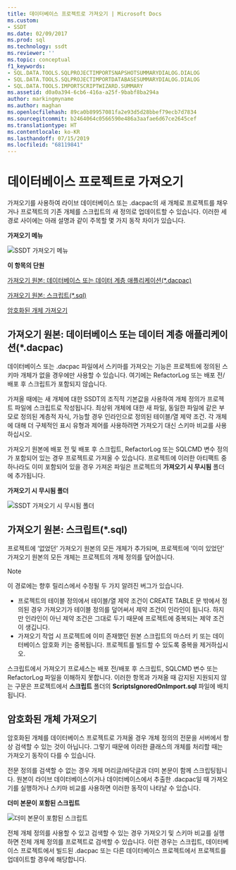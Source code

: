 ```yaml
---
title: 데이터베이스 프로젝트로 가져오기 | Microsoft Docs
ms.custom:
- SSDT
ms.date: 02/09/2017
ms.prod: sql
ms.technology: ssdt
ms.reviewer: ''
ms.topic: conceptual
f1_keywords:
- SQL.DATA.TOOLS.SQLPROJECTIMPORTSNAPSHOTSUMMARYDIALOG.DIALOG
- SQL.DATA.TOOLS.SQLPROJECTIMPORTDATABASESUMMARYDIALOG.DIALOG
- SQL.DATA.TOOLS.IMPORTSCRIPTWIZARD.SUMMARY
ms.assetid: d0a0a394-6cb6-416a-a25f-9babf8ba294a
author: markingmyname
ms.author: maghan
ms.openlocfilehash: 89ca0b89957081fa2e93d5d28bbef79ecb7d7834
ms.sourcegitcommit: b2464064c0566590e486a3aafae6d67ce2645cef
ms.translationtype: HT
ms.contentlocale: ko-KR
ms.lasthandoff: 07/15/2019
ms.locfileid: "68119841"
---
```

# <a name="import-into-a-database-project"></a>데이터베이스 프로젝트로 가져오기
가져오기를 사용하여 라이브 데이터베이스 또는 .dacpac의 새 개체로 프로젝트를 채우거나 프로젝트의 기존 개체를 스크립트의 새 정의로 업데이트할 수 있습니다. 이러한 세 경로 사이에는 아래 설명과 같이 주목할 몇 가지 동작 차이가 있습니다.  
  
**가져오기 메뉴**  
  
![SSDT 가져오기 메뉴](../ssdt/media/ssdt-import.gif "SSDT 가져오기 메뉴")  
  
**이 항목의 단원**  
  
[가져오기 원본: 데이터베이스 또는 데이터 계층 애플리케이션(*.dacpac)](#bkmk_import_source_db)  
  
[가져오기 원본: 스크립트(*.sql)](#bkmk_import_source_script)  
  
[암호화된 개체 가져오기](#bkmk_import_encrypted)  
  
## <a name="bkmk_import_source_db"></a>가져오기 원본: 데이터베이스 또는 데이터 계층 애플리케이션(*.dacpac)  
데이터베이스 또는 .dacpac 파일에서 스키마를 가져오는 기능은 프로젝트에 정의된 스키마 개체가 없을 경우에만 사용할 수 있습니다. 여기에는 RefactorLog 또는 배포 전/배포 후 스크립트가 포함되지 않습니다.  
  
가져올 때에는 새 개체에 대한 SSDT의 조직적 기본값을 사용하여 개체 정의가 프로젝트 파일에 스크립트로 작성됩니다. 최상위 개체에 대한 새 파일, 동일한 파일에 같은 부모로 정의된 계층적 자식, 가능할 경우 인라인으로 정의된 테이블/열 제약 조건. 각 개체에 대해 더 구체적인 표시 유형과 제어를 사용하려면 가져오기 대신 스키마 비교를 사용하십시오.  
  
가져오기 원본에 배포 전 및 배포 후 스크립트, RefactorLog 또는 SQLCMD 변수 정의가 포함되어 있는 경우 프로젝트로 가져올 수 있습니다. 프로젝트에 이러한 아티팩트 중 하나라도 이미 포함되어 있을 경우 가져온 파일은 프로젝트의 **가져오기 시 무시됨** 폴더에 추가됩니다.  
  
**가져오기 시 무시됨 폴더**  
  
![SSDT 가져오기 시 무시됨 폴더](../ssdt/media/ssdt-ignoredonimport.gif "SSDT 가져오기 시 무시됨 폴더")  
  
## <a name="bkmk_import_source_script"></a>가져오기 원본: 스크립트(*.sql)  
프로젝트에 ‘없었던’ 가져오기 원본의 모든 개체가 추가되며, 프로젝트에 ‘이미 있었던’ 가져오기 원본의 모든 개체는 프로젝트의 개체 정의를 덮어씁니다.    
  
> [!NOTE]  
> 이 경로에는 향후 릴리스에서 수정될 두 가지 알려진 버그가 있습니다.  
>   
> -   프로젝트의 테이블 정의에서 테이블/열 제약 조건이 CREATE TABLE 문 밖에서 정의된 경우 가져오기가 테이블 정의를 덮어써서 제약 조건이 인라인이 됩니다. 하지만 인라인이 아닌 제약 조건은 그대로 두기 때문에 프로젝트에 중복되는 제약 조건이 생깁니다.  
> -   가져오기 작업 시 프로젝트에 이미 존재했던 원본 스크립트의 마스터 키 또는 데이터베이스 암호화 키는 중복됩니다. 프로젝트를 빌드할 수 있도록 중복을 제거하십시오.  
  
스크립트에서 가져오기 프로세스는 배포 전/배포 후 스크립트, SQLCMD 변수 또는 RefactorLog 파일을 이해하지 못합니다. 이러한 항목과 가져올 때 감지된 지원되지 않는 구문은 프로젝트에서 **스크립트** 폴더의 **ScriptsIgnoredOnImport.sql** 파일에 배치됩니다.  
  
 
## <a name="bkmk_import_encrypted"></a>암호화된 개체 가져오기  
암호화된 개체를 데이터베이스 프로젝트로 가져올 경우 개체 정의의 전문을 서버에서 항상 검색할 수 있는 것이 아닙니다. 그렇기 때문에 이러한 클래스의 개체를 처리할 때는 가져오기 동작이 다를 수 있습니다.  
  
전문 정의를 검색할 수 없는 경우 개체 머리글/바닥글과 더미 본문이 함께 스크립팅됩니다. 원본이 라이브 데이터베이스이거나 데이터베이스에서 추출한 .dacpac일 때 가져오기를 실행하거나 스키마 비교를 사용하면 이러한 동작이 나타날 수 있습니다.  
  
**더미 본문이 포함된 스크립트**  
  
![더미 본문이 포함된 스크립트](../ssdt/media/ssdt-procwithencryption.gif "더미 본문이 포함된 스크립트")  
  
전체 개체 정의를 사용할 수 있고 검색할 수 있는 경우 가져오기 및 스키마 비교를 실행하면 전체 개체 정의를 프로젝트로 검색할 수 있습니다. 이런 경우는 스크립트, 데이터베이스 프로젝트에서 빌드된 .dacpac 또는 다른 데이터베이스 프로젝트에서 프로젝트를 업데이트할 경우에 해당합니다.  
  
